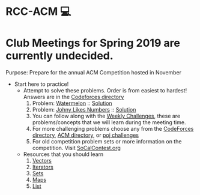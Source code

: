 # RCC-ACM :computer:
# Club Meetings for Spring 2019 are currently undecided.
Purpose: Prepare for the annual ACM Competition hosted in November
* Start here to practice! 
  - Attempt to solve these problems. Order is from easiest to hardest! Answers are in the [Codeforces directory](https://github.com/espinozahector/RCC-ACM/tree/master/CodeForces)
    1. Problem: [Watermelon](http://codeforces.com/problemset/problem/4/A) ::  [Solution](https://github.com/espinozahector/RCC-ACM/tree/master/CodeForces/Watermelon)
    2. Problem: [Johny Likes Numbers](http://codeforces.com/problemset/problem/678/A) ::  [Solution](https://github.com/espinozahector/RCC-ACM/blob/master/CodeForces/Johny%20Likes%20Numbers/main.cpp)
    3. You can follow along with the [Weekly Challenges](https://github.com/espinozahector/RCC-ACM/tree/master/Weekly%20Challenges), these are problems/concepts that we will learn during the meeting time.
    6. For more challenging problems choose any from the [CodeForces directory](https://github.com/espinozahector/RCC-ACM/tree/master/CodeForces), [ACM directory](https://github.com/espinozahector/RCC-ACM/tree/master/ACM), or [poj challenges](https://github.com/espinozahector/RCC-ACM/tree/master/poj%20challenges)
    7. For old competition problem sets or more information on the competition. Visit [SoCalContest.org](http://socalcontest.org/current/index.shtml)
  - Resources that you should learn
    1. [Vectors](http://www.learncpp.com/cpp-tutorial/7-10-stdvector-capacity-and-stack-behavior/)
    2. [Iterators](https://www.cprogramming.com/tutorial/stl/iterators.html)
    3. [Sets](http://thispointer.com/stdset-tutorial-part-1-set-usage-details-with-default-sorting-criteria/)
    4. [Maps](http://thispointer.com/stdmap-tutorial-part-1-usage-detail-with-examples/)
    5. [List](https://www.cprogramming.com/tutorial/stl/stllist.html)
    
